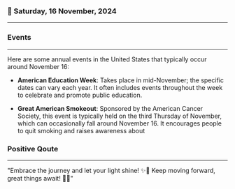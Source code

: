 ### 📅 Saturday, 16 November, 2024
------
### Events
------
Here are some annual events in the United States that typically occur around November 16:

- **American Education Week**: Takes place in mid-November; the specific dates can vary each year. It often includes events throughout the week to celebrate and promote public education.
  
- **Great American Smokeout**: Sponsored by the American Cancer Society, this event is typically held on the third Thursday of November, which can occasionally fall around November 16. It encourages people to quit smoking and raises awareness about
### Positive Qoute
------
"Embrace the journey and let your light shine! ✨🌟 Keep moving forward, great things await! 🚀💪"
